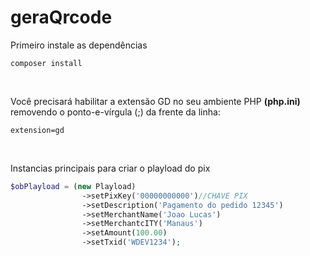 # geraQrcode

Primeiro instale as dependências
```
composer install
```

<br>

Você precisará habilitar a extensão GD no seu ambiente PHP <b>(php.ini)</b><br>
removendo o ponto-e-vírgula (;) da frente da linha:
```
extension=gd
```

<br>

Instancias principais para criar o playload do pix
```php
$obPlayload = (new Playload)
                ->setPixKey('00000000000')//CHAVE PIX 
                ->setDescription('Pagamento do pedido 12345')
                ->setMerchantName('Joao Lucas')
                ->setMerchantcITY('Manaus')
                ->setAmount(100.00)
                ->setTxid('WDEV1234');
```
